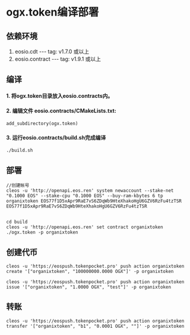 # ogx.token编译部署

## 依赖环境

1. eosio.cdt --- tag: v1.7.0 或以上
2. eosio.contract --- tag:  v1.9.1 或以上

## 编译

#### 1. 将ogx.token目录放入eosio.contracts内。
#### 2. 编辑文件 eosio.contracts/CMakeLists.txt:

```
add_subdirectory(ogx.token)
```
#### 3. 运行eosio.contracts/build.sh完成编译
 ```
 ./build.sh
 ```
 
 ## 部署
 
```
//创建帐号
cleos -u 'http://openapi.eos.ren' system newaccount --stake-net "0.1000 EOS" --stake-cpu "0.1000 EOS" --buy-ram-kbytes 6 tp organixtoken EOS77f1D5xApr9RaE7vS6ZDqWb9HteXhakoHgU6GZV6RzFu4tzTSR EOS77f1D5xApr9RaE7vS6ZDqWb9HteXhakoHgU6GZV6RzFu4tzTSR


cd build
cleos -u 'http://openapi.eos.ren' set contract organixtoken ./ogx.token -p organixtoken
```

## 创建代币
```
cleos -u 'https://eospush.tokenpocket.pro' push action organixtoken create '["organixtoken", "100000000.0000 OGX"]' -p organixtoken

cleos -u 'https://eospush.tokenpocket.pro' push action organixtoken issue '["organixtoken", "1.0000 OGX", "test"]' -p organixtoken
```
## 转账
```
cleos -u 'https://eospush.tokenpocket.pro' push action organixtoken transfer '["organixtoken", "b1", "0.0001 OGX", ""]' -p organixtoken
```